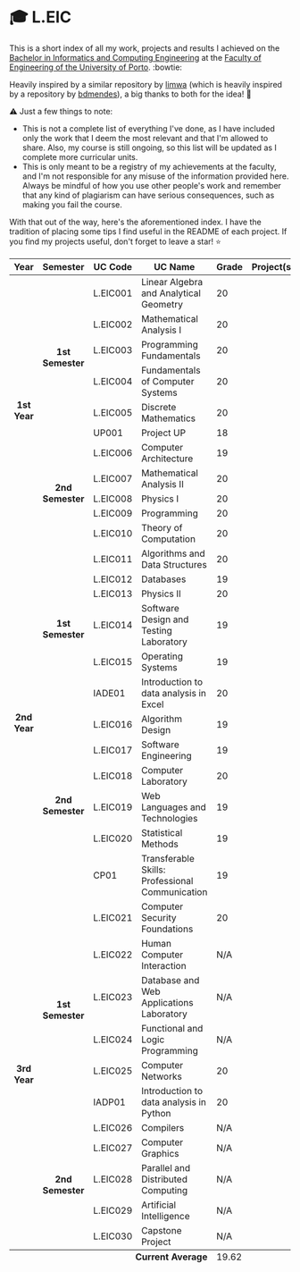 # :mortar_board: L.EIC

This is a short index of all my work, projects and results I achieved on the [Bachelor in Informatics and Computing Engineering](https://sigarra.up.pt/feup/en/cur_geral.cur_view?pv_curso_id=22841&pv_ano_lectivo=2024) at the [Faculty of Engineering of the University of Porto](https://sigarra.up.pt/feup/en/web_page.Inicial). :bowtie:

Heavily inspired by a similar repository by [limwa](https://github.com/limwa/feup?tab=readme-ov-file) (which is heavily inspired by a repository by [bdmendes](https://github.com/bdmendes/feup)), a big thanks to both for the idea! :raised_hands:

:warning: Just a few things to note:
- This is not a complete list of everything I've done, as I have included only the work that I deem the most relevant and that I'm allowed to share. Also, my course is still ongoing, so this list will be updated as I complete more curricular units.
- This is only meant to be a registry of my achievements at the faculty, and I'm not responsible for any misuse of the information provided here. Always be mindful of how you use other people's work and remember that any kind of plagiarism can have serious consequences, such as making you fail the course.

With that out of the way, here's the aforementioned index. I have the tradition of placing some tips I find useful in the README of each project. If you find my projects useful, don't forget to leave a star! :star:

<table>
    <thead>
        <tr>
            <th style="text-align: center;">Year</th>
            <th style="text-align: center;">Semester</th>
            <th style="text-align: center;">UC Code</th>
            <th style="text-align: center;">UC Name</th>
            <th style="text-align: center;">Grade</th>
            <th style="text-align: center;">Project(s)</th>
        </tr>
    </thead>
    <tbody>
        <tr>
            <td rowspan="11" style="text-align: center;"><strong>1st Year</strong></td>
            <td rowspan="6" style="text-align: center;"><strong>1st Semester</strong></td>
            <td>L.EIC001</td>
            <td>Linear Algebra and Analytical Geometry</td>
            <td>20</td>
            <td></td>
        </tr>
        <tr>
            <td>L.EIC002</td>
            <td>Mathematical Analysis I</td>
            <td>20</td>
            <td></td>
        </tr>
        <tr>
            <td>L.EIC003</td>
            <td>Programming Fundamentals</td>
            <td>20</td>
            <td></td>
        </tr>
        <tr>
            <td>L.EIC004</td>
            <td>Fundamentals of Computer Systems</td>
            <td>20</td>
            <td></td>
        </tr>
        <tr>
            <td>L.EIC005</td>
            <td>Discrete Mathematics</td>
            <td>20</td>
            <td></td>
        </tr>
        <tr>
            <td>UP001</td>
            <td>Project UP</td>
            <td>18</td>
            <td></td>
        </tr>
        <tr>
            <td rowspan="5" style="text-align: center;"><strong>2nd Semester</strong></td>
            <td>L.EIC006</td>
            <td>Computer Architecture</td>
            <td>19</td>
            <td></td>
        </tr>
        <tr>
            <td>L.EIC007</td>
            <td>Mathematical Analysis II</td>
            <td>20</td>
            <td></td>
        </tr>
        <tr>
            <td>L.EIC008</td>
            <td>Physics I</td>
            <td>20</td>
            <td></td>
        </tr>
        <tr>
            <td>L.EIC009</td>
            <td>Programming</td>
            <td>20</td>
            <td></td>
        </tr>
        <tr>
            <td>L.EIC010</td>
            <td>Theory of Computation</td>
            <td>20</td>
            <td></td>
        </tr>
        <tr>
            <td rowspan="12" style="text-align: center;"><strong>2nd Year</strong></td>
            <td rowspan="6" style="text-align: center;"><strong>1st Semester</strong></td>
            <td>L.EIC011</td>
            <td>Algorithms and Data Structures</td>
            <td>20</td>
            <td></td>
        </tr>
        <tr>
            <td>L.EIC012</td>
            <td>Databases</td>
            <td>19</td>
            <td></td>
        </tr>
        <tr>
            <td>L.EIC013</td>
            <td>Physics II</td>
            <td>20</td>
            <td></td>
        </tr>
        <tr>
            <td>L.EIC014</td>
            <td>Software Design and Testing Laboratory</td>
            <td>19</td>
            <td></td>
        </tr>
        <tr>
            <td>L.EIC015</td>
            <td>Operating Systems</td>
            <td>19</td>
            <td></td>
        </tr>
        <tr>
            <td>IADE01</td>
            <td>Introduction to data analysis in Excel</td>
            <td>20</td>
            <td></td>
        </tr>
        <tr>
            <td rowspan="6" style="text-align: center;"><strong>2nd Semester</strong></td>
            <td>L.EIC016</td>
            <td>Algorithm Design</td>
            <td>19</td>
            <td></td>
        </tr>
        <tr>
            <td>L.EIC017</td>
            <td>Software Engineering</td>
            <td>19</td>
            <td></td>
        </tr>
        <tr>
            <td>L.EIC018</td>
            <td>Computer Laboratory</td>
            <td>20</td>
            <td></td>
        </tr>
        <tr>
            <td>L.EIC019</td>
            <td>Web Languages and Technologies</td>
            <td>19</td>
            <td></td>
        </tr>
        <tr>
            <td>L.EIC020</td>
            <td>Statistical Methods</td>
            <td>19</td>
            <td></td>
        </tr>
        <tr>
            <td>CP01</td>
            <td>Transferable Skills: Professional Communication</td>
            <td>19</td>
            <td></td>
        </tr>
        <tr>
            <td rowspan="11" style="text-align: center;"><strong>3rd Year</strong></td>
            <td rowspan="6" style="text-align: center;"><strong>1st Semester</strong></td>
            <td>L.EIC021</td>
            <td>Computer Security Foundations</td>
            <td>20</td>
            <td></td>
        </tr>
        <tr>
            <td>L.EIC022</td>
            <td>Human Computer Interaction</td>
            <td>N/A</td>
            <td></td>
        </tr>
        <tr>
            <td>L.EIC023</td>
            <td>Database and Web Applications Laboratory</td>
            <td>N/A</td>
            <td></td>
        </tr>
        <tr>
            <td>L.EIC024</td>
            <td>Functional and Logic Programming</td>
            <td>N/A</td>
            <td></td>
        </tr>
        <tr>
            <td>L.EIC025</td>
            <td>Computer Networks</td>
            <td>20</td>
            <td></td>
        </tr>
        <tr>
            <td>IADP01</td>
            <td>Introduction to data analysis in Python</td>
            <td>20</td>
            <td></td>
        </tr>
        <tr>
            <td rowspan="5" style="text-align: center;"><strong>2nd Semester</strong></td>
            <td>L.EIC026</td>
            <td>Compilers</td>
            <td>N/A</td>
            <td></td>
        </tr>
        <tr>
            <td>L.EIC027</td>
            <td>Computer Graphics</td>
            <td>N/A</td>
            <td></td>
        </tr>
        <tr>
            <td>L.EIC028</td>
            <td>Parallel and Distributed Computing</td>
            <td>N/A</td>
            <td></td>
        </tr>
        <tr>
            <td>L.EIC029</td>
            <td>Artificial Intelligence</td>
            <td>N/A</td>
            <td></td>
        </tr>
        <tr>
            <td>L.EIC030</td>
            <td>Capstone Project</td>
            <td>N/A</td>
            <td></td>
        </tr>
    </tbody>
    <tfoot>
        <tr>
            <td colspan="4" style="text-align: right;"><strong>Current Average</strong></td>
            <td colspan="2">19.62</td>
        </tr>
    </tfoot>
</table>